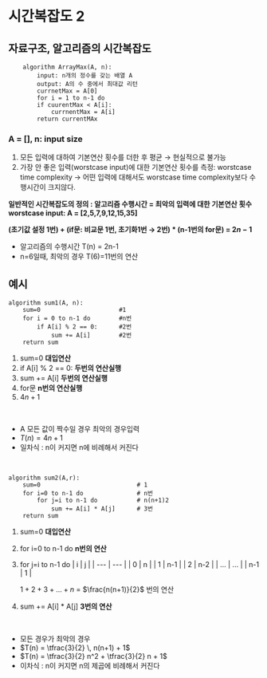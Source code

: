 # 시간복잡도 2

## 자료구조, 알고리즘의 시간복잡도
```pseudocode
    algorithm ArrayMax(A, n):
        input: n개의 정수를 갖는 배열 A
        output: A의 수 중에서 최대값 리턴
        currnetMax = A[0]
        for i = 1 to n-1 do
        if cuurentMax < A[i]:
            currnentMax = A[i]
        return currentMAx
```

### A = [], n: input size  
1. 모든 입력에 대하여 기본연산 횟수를 더한 후 평균 &rightarrow; 현실적으로 불가능
2. 가장 안 좋은 입력(worstcase input)에 대한 기본연산 횟수를 측정: worstcase time complexity &rightarrow; 어떤 입력에 대해서도 worstcase time complexity보다 수행시간이 크지않다.

**일반적인 시간복잡도의 정의 : 알고리즘 수행시간 = 최악의 입력에 대한 기본연산 횟수**  
**worstcase input: A = [2,5,7,9,12,15,35]**

**(초기값 설정 1번) + (if문: 비교문 1번, 초기화1번 &rightarrow; 2번) * (n-1번의 for문) = $2n-1$**

- 알고리즘의 수행시간 T(n) = 2n-1
- n=6일때, 최악의 경우 T(6)=11번의 연산

## 예시
```
algorithm sum1(A, n):
    sum=0                      #1
    for i = 0 to n-1 do        #n번
        if A[i] % 2 == 0:      #2번
            sum += A[i]        #2번
    return sum
```

1. sum=0 **대입연산**
2. if A[i] % 2 == 0: **두번의 연산실행**
3. sum += A[i] **두번의 연산실행** 
4. for문 **n번의 연산실행**
5. $4n + 1$

<br>  

- A 모든 값이 짝수일 경우 최악의 경우입력
- $T(n) = 4n + 1$
- 일차식 : n이 커지면 n에 비례해서 커진다

<br>

```
algorithm sum2(A,r):
    sum=0                           # 1
    for i=0 to n-1 do               # n번
        for j=i to n-1 do           # n(n+1)2
            sum += A[i] * A[j]      # 3번
    return sum
```

1. sum=0 **대입연산**
2. for i=0 to n-1 do **n번의 연산**
3. for j=i to n-1 do
    | i | j |
   | --- | --- |
   | 0 | n |
   | 1 | n-1 |
   | 2 | n-2 |
   | ... | ... |
   | n-1 | 1 |  
   
   $1 + 2 + 3 +  ... + n$ = $\frac{n(n+1)}{2}$ 번의 연산   
4. sum += A[i] * A[j] **3번의 연산**  

<br>  

- 모든 경우가 최악의 경우
- $T(n) = \tfrac{3}{2} \, n(n+1) + 1$
- $T(n) = \tfrac{3}{2} n^2 + \tfrac{3}{2} n + 1$
- 이차식 : n이 커지면 n의 제곱에 비례해서 커진다